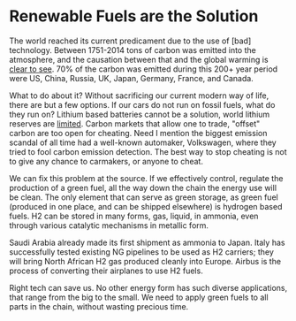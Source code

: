 # Renewable Fuels are the Solution

The world reached its current predicament due to the use of [bad]
technology. Between 1751-2014 tons of carbon was emitted into the
atmosphere, and the causation between that and the global warming is
[clear to see](../../2021/07/historical-carbon-emissions.md). 70% of
the carbon was emitted during this 200+ year period were US, China,
Russia, UK, Japan, Germany, France, and Canada.

What to do about it? Without sacrificing our current modern way of
life, there are but a few options. If our cars do not run on fossil
fuels, what do they run on? Lithium based batteries cannot be a
solution, world lithium reserves are [limited](../../2020/07/h2-numbers.md).
Carbon markets that allow one to trade, "offset" carbon are too open
for cheating. Need I mention the biggest emission scandal of all time
had a well-known automaker, Volkswagen, where they tried to fool
carbon emission detection. The best way to stop cheating is not
to give any chance to carmakers, or anyone to cheat.

We can fix this problem at the source. If we effectively control,
regulate the production of a green fuel, all the way down the chain
the energy use will be clean. The only element that can serve as green
storage, as green fuel (produced in one place, and can be shipped
elsewhere) is hydrogen based fuels. H2 can be stored in many forms,
gas, liquid, in ammonia, even through various catalytic mechanisms in
metallic form.

Saudi Arabia already made its first shipment as ammonia to Japan.
Italy has successfully tested existing NG pipelines to be used as H2
carriers; they will bring North African H2 gas produced cleanly into
Europe. Airbus is the process of converting their airplanes to use H2
fuels. 

Right tech can save us. No other energy form has such diverse
applications, that range from the big to the small. We need to apply
green fuels to all parts in the chain, without wasting precious time.




















